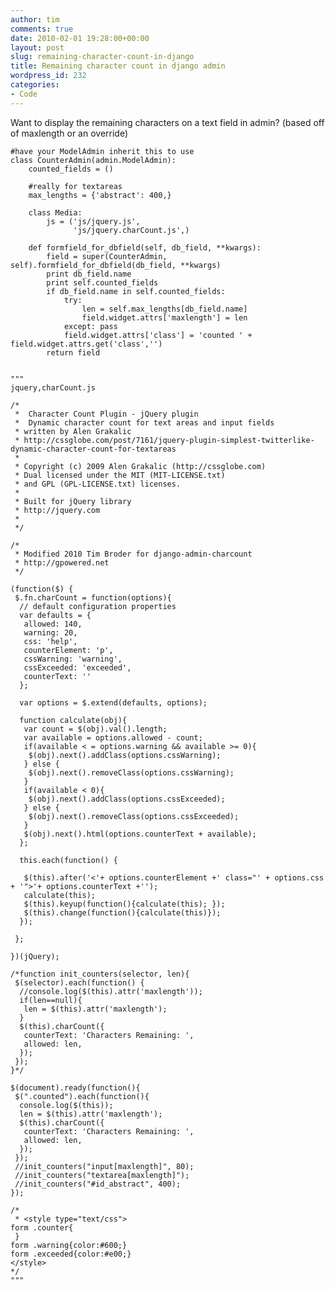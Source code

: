 ```yaml
---
author: tim
comments: true
date: 2010-02-01 19:28:00+00:00
layout: post
slug: remaining-character-count-in-django
title: Remaining character count in django admin
wordpress_id: 232
categories:
- Code
---
```


Want to display the remaining characters on a text field in admin? (based off of maxlength or an override)   

  


    
    #have your ModelAdmin inherit this to use
    class CounterAdmin(admin.ModelAdmin):
        counted_fields = ()
        
        #really for textareas
        max_lengths = {'abstract': 400,}
        
        class Media:
            js = ('js/jquery.js',
                  'js/jquery.charCount.js',)
            
        def formfield_for_dbfield(self, db_field, **kwargs):
            field = super(CounterAdmin, self).formfield_for_dbfield(db_field, **kwargs)
            print db_field.name
            print self.counted_fields
            if db_field.name in self.counted_fields:
                try:
                    len = self.max_lengths[db_field.name]
                    field.widget.attrs['maxlength'] = len
                except: pass
                field.widget.attrs['class'] = 'counted ' + field.widget.attrs.get('class','')
            return field
    
    
    """
    jquery,charCount.js
    
    /*
     *  Character Count Plugin - jQuery plugin
     *  Dynamic character count for text areas and input fields
     * written by Alen Grakalic 
     * http://cssglobe.com/post/7161/jquery-plugin-simplest-twitterlike-dynamic-character-count-for-textareas
     *
     * Copyright (c) 2009 Alen Grakalic (http://cssglobe.com)
     * Dual licensed under the MIT (MIT-LICENSE.txt)
     * and GPL (GPL-LICENSE.txt) licenses.
     *
     * Built for jQuery library
     * http://jquery.com
     *
     */
    
    /*
     * Modified 2010 Tim Broder for django-admin-charcount
     * http://gpowered.net
     */
     
    (function($) {
     $.fn.charCount = function(options){
      // default configuration properties
      var defaults = { 
       allowed: 140,  
       warning: 20,
       css: 'help',
       counterElement: 'p',
       cssWarning: 'warning',
       cssExceeded: 'exceeded',
       counterText: ''
      }; 
       
      var options = $.extend(defaults, options); 
      
      function calculate(obj){
       var count = $(obj).val().length;
       var available = options.allowed - count;
       if(available < = options.warning && available >= 0){
        $(obj).next().addClass(options.cssWarning);
       } else {
        $(obj).next().removeClass(options.cssWarning);
       }
       if(available < 0){
        $(obj).next().addClass(options.cssExceeded);
       } else {
        $(obj).next().removeClass(options.cssExceeded);
       }
       $(obj).next().html(options.counterText + available);
      };
    
      this.each(function() {     
    
       $(this).after('<'+ options.counterElement +' class="' + options.css + '">'+ options.counterText +'');
       calculate(this);
       $(this).keyup(function(){calculate(this); });
       $(this).change(function(){calculate(this)});
      });
       
     };
    
    })(jQuery);
    
    /*function init_counters(selector, len){
     $(selector).each(function() {
      //console.log($(this).attr('maxlength'));
      if(len==null){
       len = $(this).attr('maxlength');
      }
      $(this).charCount({
       counterText: 'Characters Remaining: ',
       allowed: len,
      });
     });
    }*/
    
    $(document).ready(function(){
     $(".counted").each(function(){
      console.log($(this));
      len = $(this).attr('maxlength');
      $(this).charCount({
       counterText: 'Characters Remaining: ',
       allowed: len,
      });
     });
     //init_counters("input[maxlength]", 80);
     //init_counters("textarea[maxlength]");
     //init_counters("#id_abstract", 400);
    });
    
    /*
     * <style type="text/css">
    form .counter{
     }
    form .warning{color:#600;} 
    form .exceeded{color:#e00;}
    </style>
    */
    """
    
    
